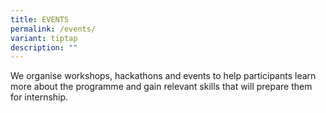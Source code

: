```yaml
---
title: EVENTS
permalink: /events/
variant: tiptap
description: ""
---
```

<p>We organise workshops, hackathons and events to help participants learn
more about the programme and gain relevant skills that will prepare them
for internship.</p>
<p></p>